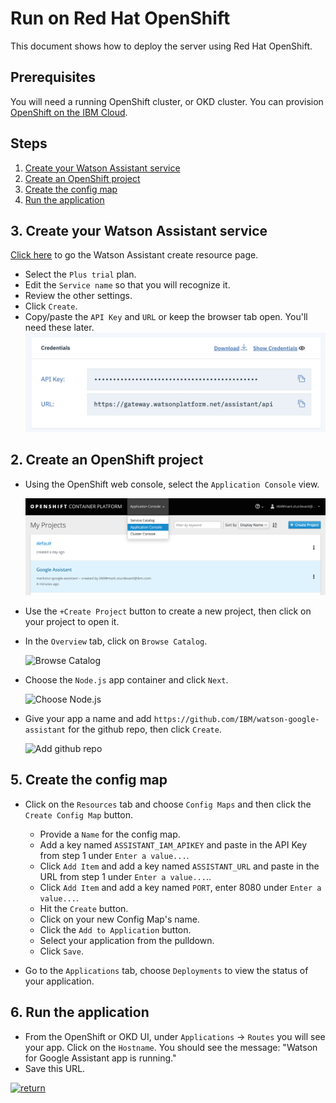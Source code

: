 # Run on Red Hat OpenShift

This document shows how to deploy the server using Red Hat OpenShift.

## Prerequisites

You will need a running OpenShift cluster, or OKD cluster. You can provision [OpenShift on the IBM Cloud](https://cloud.ibm.com/kubernetes/catalog/openshiftcluster).

## Steps

1. [Create your Watson Assistant service](#3-create-your-watson-assistant-service)
1. [Create an OpenShift project](#2-create-an-openshift-project)
1. [Create the config map](#5-create-the-config-map)
1. [Run the application](#6-run-the-application)

## 3. Create your Watson Assistant service

[Click here](https://cloud.ibm.com/catalog/services/watson-assistant) to go the Watson Assistant create resource page.

* Select the `Plus trial` plan.
* Edit the `Service name` so that you will recognize it.
* Review the other settings.
* Click `Create`.
* Copy/paste the `API Key` and `URL` or keep the browser tab open. You'll need these later.
![credentials](images/credentials.png)

## 2. Create an OpenShift project

* Using the OpenShift web console, select the `Application Console` view.

  ![console-options](images/openshift-console-options.png)

* Use the `+Create Project` button to create a new project, then click on your project to open it.

* In the `Overview` tab, click on `Browse Catalog`.

  ![Browse Catalog](https://raw.githubusercontent.com/IBM/pattern-utils/master/openshift/openshift-browse-catalog.png)

* Choose the `Node.js` app container and click `Next`.

  ![Choose Node.js](https://raw.githubusercontent.com/IBM/pattern-utils/master/openshift/openshift-choose-nodejs.png)

* Give your app a name and add `https://github.com/IBM/watson-google-assistant` for the github repo, then click `Create`.

  ![Add github repo](https://raw.githubusercontent.com/IBM/pattern-utils/master/openshift/openshift-add-github-repo.png)

## 5. Create the config map

* Click on the `Resources` tab and choose `Config Maps` and then click the `Create Config Map` button.
  * Provide a `Name` for the config map.
  * Add a key named `ASSISTANT_IAM_APIKEY` and paste in the API Key from step 1 under `Enter a value...`.
  * Click `Add Item` and add a key named `ASSISTANT_URL` and paste in the URL from step 1 under `Enter a value...`..
  * Click `Add Item` and add a key named `PORT`, enter 8080 under `Enter a value...`.
  * Hit the `Create` button.
  * Click on your new Config Map's name.
  * Click the `Add to Application` button.
  * Select your application from the pulldown.
  * Click `Save`.

* Go to the `Applications` tab, choose `Deployments` to view the status of your application.

## 6. Run the application

* From the OpenShift or OKD UI, under `Applications` -> `Routes` you will see your app. Click on the `Hostname`. You should see the message: "Watson for Google Assistant app is running."
* Save this URL.

[![return](https://raw.githubusercontent.com/IBM/pattern-utils/master/deploy-buttons/return.png)](https://github.com/IBM/watson-google-assistant#setup-google-actions)
